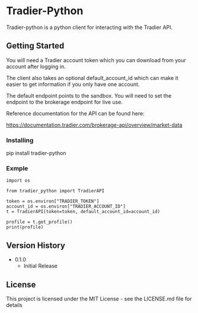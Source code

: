 # Tradier-Python

Tradier-python is a python client for interacting with the Tradier API.


## Getting Started

You will need a Tradier account token which you can download from your account after logging in. 

The client also takes an optional default_account_id which can make it easier to get information if you only have one account. 

The default endpoint points to the sandbox. You will need to set the endpoint to the brokerage endpoint for live use. 

Reference documentation for the API can be found here: 

https://documentation.tradier.com/brokerage-api/overview/market-data

### Installing

pip install tradier-python

### Exmple

```
import os

from tradier_python import TradierAPI

token = os.environ["TRADIER_TOKEN"]
account_id = os.environ["TRADIER_ACCOUNT_ID"]
t = TradierAPI(token=token, default_account_id=account_id)

profile = t.get_profile()
print(profile)
```


## Version History

* 0.1.0
    * Initial Release

## License

This project is licensed under the MIT License - see the LICENSE.md file for details

